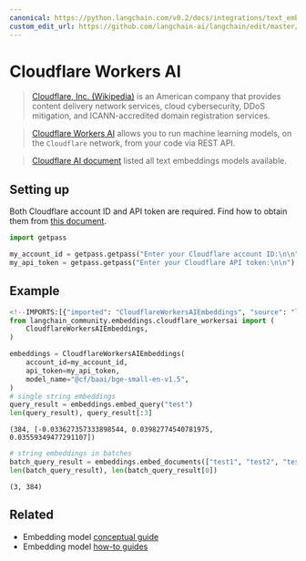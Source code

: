 ```yaml
---
canonical: https://python.langchain.com/v0.2/docs/integrations/text_embedding/cloudflare_workersai/
custom_edit_url: https://github.com/langchain-ai/langchain/edit/master/docs/docs/integrations/text_embedding/cloudflare_workersai.ipynb
---
```


# Cloudflare Workers AI

>[Cloudflare, Inc. (Wikipedia)](https://en.wikipedia.org/wiki/Cloudflare) is an American company that provides content delivery network services, cloud cybersecurity, DDoS mitigation, and ICANN-accredited domain registration services.

>[Cloudflare Workers AI](https://developers.cloudflare.com/workers-ai/) allows you to run machine learning models, on the `Cloudflare` network, from your code via REST API.

>[Cloudflare AI document](https://developers.cloudflare.com/workers-ai/models/text-embeddings/) listed all text embeddings models available.

## Setting up

Both Cloudflare account ID and API token are required. Find how to obtain them from [this document](https://developers.cloudflare.com/workers-ai/get-started/rest-api/).



```python
import getpass

my_account_id = getpass.getpass("Enter your Cloudflare account ID:\n\n")
my_api_token = getpass.getpass("Enter your Cloudflare API token:\n\n")
```

## Example


```python
<!--IMPORTS:[{"imported": "CloudflareWorkersAIEmbeddings", "source": "langchain_community.embeddings.cloudflare_workersai", "docs": "https://api.python.langchain.com/en/latest/embeddings/langchain_community.embeddings.cloudflare_workersai.CloudflareWorkersAIEmbeddings.html", "title": "Cloudflare Workers AI"}]-->
from langchain_community.embeddings.cloudflare_workersai import (
    CloudflareWorkersAIEmbeddings,
)
```


```python
embeddings = CloudflareWorkersAIEmbeddings(
    account_id=my_account_id,
    api_token=my_api_token,
    model_name="@cf/baai/bge-small-en-v1.5",
)
# single string embeddings
query_result = embeddings.embed_query("test")
len(query_result), query_result[:3]
```



```output
(384, [-0.033627357333898544, 0.03982774540781975, 0.03559349477291107])
```



```python
# string embeddings in batches
batch_query_result = embeddings.embed_documents(["test1", "test2", "test3"])
len(batch_query_result), len(batch_query_result[0])
```



```output
(3, 384)
```



## Related

- Embedding model [conceptual guide](/docs/concepts/#embedding-models)
- Embedding model [how-to guides](/docs/how_to/#embedding-models)